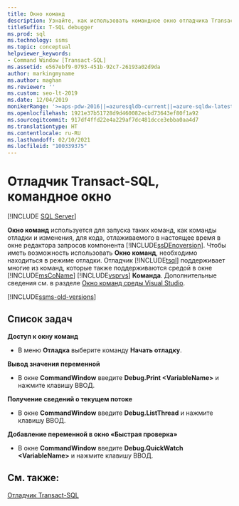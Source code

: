 ```yaml
---
title: Окно команд
description: Узнайте, как использовать командное окно отладчика Transact-SQL для выполнения команд отладки и изменения для отлаживаемого кода.
titleSuffix: T-SQL debugger
ms.prod: sql
ms.technology: ssms
ms.topic: conceptual
helpviewer_keywords:
- Command Window [Transact-SQL]
ms.assetid: e567ebf9-0793-451b-92c7-26193a02d9da
author: markingmyname
ms.author: maghan
ms.reviewer: ''
ms.custom: seo-lt-2019
ms.date: 12/04/2019
monikerRange: '>=aps-pdw-2016||=azuresqldb-current||=azure-sqldw-latest||>=sql-server-2016||>=sql-server-linux-2017||=azuresqldb-mi-current'
ms.openlocfilehash: 1921e37b51728d9d460082ecbd73643ef80f1a92
ms.sourcegitcommit: 917df4ffd22e4a229af7dc481dcce3ebba0aa4d7
ms.translationtype: HT
ms.contentlocale: ru-RU
ms.lasthandoff: 02/10/2021
ms.locfileid: "100339375"
---
```

# <a name="transact-sql-debugger---command-window"></a>Отладчик Transact-SQL, командное окно

 [!INCLUDE [SQL Server](../../includes/applies-to-version/sqlserver.md)]

**Окно команд** используется для запуска таких команд, как команды отладки и изменения, для кода, отлаживаемого в настоящее время в окне редактора запросов компонента [!INCLUDE[ssDEnoversion](../../includes/ssdenoversion-md.md)]. Чтобы иметь возможность использовать **Окно команд**, необходимо находиться в режиме отладки. Отладчик [!INCLUDE[tsql](../../includes/tsql-md.md)] поддерживает многие из команд, которые также поддерживаются средой в окне [!INCLUDE[msCoName](../../includes/msconame-md.md)] [!INCLUDE[vsprvs](../../includes/vsprvs-md.md)] **Команда**. Дополнительные сведения см. в разделе [Окно команд среды Visual Studio](/previous-versions/visualstudio/visual-studio-2015/ide/reference/command-window).  

[!INCLUDE[ssms-old-versions](../../includes/ssms-old-versions.md)]

## <a name="task-list"></a>Список задач

**Доступ к окну команд**

- В меню **Отладка** выберите команду **Начать отладку**.

**Вывод значения переменной**

- В окне **CommandWindow** введите **Debug.Print \<VariableName>** и нажмите клавишу ВВОД.

**Получение сведений о текущем потоке**

- В окне **CommandWindow** введите **Debug.ListThread** и нажмите клавишу ВВОД.

**Добавление переменной в окно «Быстрая проверка»**

- В окне **CommandWindow** введите **Debug.QuickWatch \<VariableName>** и нажмите клавишу ВВОД.

## <a name="see-also"></a>См. также:

[Отладчик Transact-SQL](./transact-sql-debugger.md)